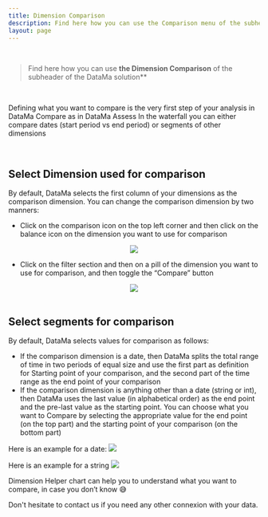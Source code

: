 ```yaml
---
title: Dimension Comparison
description: Find here how you can use the Comparison menu of the subheader of the DataMa Solutions
layout: page
---
```


<br>

> Find here how you can use **the Dimension Comparison** of the subheader of the DataMa solution**

<br>

Defining what you want to compare is the very first step of your analysis in DataMa Compare as in DataMa Assess
In the waterfall you can either compare dates (start period vs end period) or segments of other dimensions

<br>

## **Select Dimension used for comparison**

By default, DataMa selects the first column of your dimensions as the comparison dimension. 
You can change the comparison dimension by two manners: 
- Click on the comparison icon on the top left corner and then click on the balance icon on the dimension you want to use for comparison
<center><img src="{{site.url}}/{{site.baseurl}}/core_app/new/interface/subheader/images/comparison.png"/></center>

- Click on the filter section and then on a pill of the dimension you want to use for comparison, and then toggle the “Compare” button 

<center><img src="{{site.url}}/{{site.baseurl}}/core_app/new/interface/subheader/images/comparison2.png"/></center>

<br>

## **Select segments for comparison**

By default, DataMa selects values for comparison as follows: 
- If the comparison dimension is a date, then DataMa splits the total range of time in two periods of equal size and use the first part as definition for Starting point of your comparison, and the second part of the time range as the end point of your comparison
- If the comparison dimension is anything other than a date (string or int), then DataMa uses the last value (in alphabetical order) as the end point and the pre-last value as the starting point.
You can choose what you want to Compare by selecting the appropriate value for the end point (on the top part) and the starting point of your comparison (on the bottom part)

Here is an example for a date:
<left><img src="{{site.url}}/{{site.baseurl}}/core_app/new/interface/subheader/images/comparison_date.png"/></left>

Here is an example for a string
<left><img src="{{site.url}}/{{site.baseurl}}/core_app/new/interface/subheader/images/comparison_text.png"/></left>

Dimension Helper chart can help you to understand what you want to compare, in case you don’t know 😅


Don't hesitate to contact us if you need any other connexion with your data.

